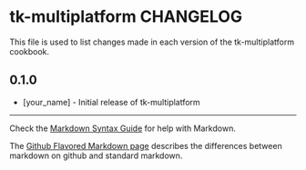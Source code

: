 tk-multiplatform CHANGELOG
====================

This file is used to list changes made in each version of the tk-multiplatform cookbook.

0.1.0
-----
- [your_name] - Initial release of tk-multiplatform

- - -
Check the [Markdown Syntax Guide](http://daringfireball.net/projects/markdown/syntax) for help with Markdown.

The [Github Flavored Markdown page](http://github.github.com/github-flavored-markdown/) describes the differences between markdown on github and standard markdown.

